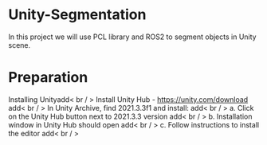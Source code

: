 # Unity-Segmentation
In this project we will use PCL library and ROS2 to segment objects in Unity scene.
# Preparation
Installing Unityadd< br / >
Install Unity Hub - https://unity.com/download add< br / >
In Unity Archive, find 2021.3.3f1 and install: add< br / >
  a. Click on the Unity Hub button next to 2021.3.3 version add< br / >
  b. Installation window in Unity Hub should open add< br / >
  c. Follow instructions to install the editor add< br / >
